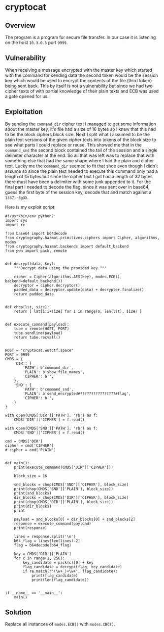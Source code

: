 cryptocat
==============

Overview
--------
The program is a program for secure file transfer. In our case it is listening on the host `10.3.0.5` port `9999`.

Vulnerability
-------------
When receiving a message encrypted with the master key which started with the command for sending data the second token would be the session key which would be used to encrypt the contents of the file (third token) being sent back. This by itself is not a vulnerability but since we had two cipher texts of with partial knowledge of their plain texts and ECB was used a gate opened for us.

Exploitation
------------
By sending the `command_dir` cipher text I managed to get some information about the master key, it's file had a size of 16 bytes so I knew that this had to be the block ciphers block size. Next I split what I assumed to be the plain text versions of the given cipher texts into tokens of the block size to see what parts I could replace or reuse. This showed me that in the `command_snd` the second block contained the tail of the session and a single delimiter character at the end. So all that was left was to replace that with something else that had the same shape where I had the plain and cipher text. Lucky me the `command_dir` seemed to fit that shoe even though I didn't assume so since the plain text needed to execute this command only had a length of 15 bytes but since the cipher text I got had a length of 32 bytes there must have been a delimiter with some junk appended to it. For the final part I needed to decode the flag, since it was sent over in base64, guess the first byte of the session key, decode that and match against a `1337-r3g3X`.

Here is my exploit script:

    #!/usr/bin/env python2
    import sys
    import re

    from base64 import b64decode
    from cryptography.hazmat.primitives.ciphers import Cipher, algorithms, modes
    from cryptography.hazmat.backends import default_backend
    from pwn import pack, remote


    def decrypt(data, key):
        """Decrypt data using the provided key."""

        cipher = Cipher(algorithms.AES(key), modes.ECB(), backend=default_backend())
        decryptor = cipher.decryptor()
        padded_data = decryptor.update(data) + decryptor.finalize()
        return padded_data


    def chop(lst, size):
        return [ lst[i:i+size] for i in range(0, len(lst), size) ]


    def execute_command(payload):
        tube = remote(HOST, PORT)
        tube.sendline(payload)
        return tube.recvall()


    HOST = "cryptocat.wutctf.space"
    PORT = 9999
    CMDS = {
        'DIR': {
            'PATH': b'command_dir',
            'PLAIN': b'show_file_names',
            'CIPHER': b'',
        },
        'SND': {
            'PATH': b'command_snd',
            'PLAIN': b'send_encrypted#????????????????#flag',
            'CIPHER': b'',
        }
    }

    with open(CMDS['DIR']['PATH'], 'rb') as f:
        CMDS['DIR']['CIPHER'] = f.read()

    with open(CMDS['SND']['PATH'], 'rb') as f:
        CMDS['SND']['CIPHER'] = f.read()

    cmd = CMDS['DIR']
    cipher = cmd['CIPHER']
    # cipher = cmd['PLAIN']


    def main():
        print(execute_command(CMDS['DIR']['CIPHER']))

        block_size = 16

        snd_blocks = chop(CMDS['SND']['CIPHER'], block_size)
        print(chop(CMDS['SND']['PLAIN'], block_size))
        print(snd_blocks)
        dir_blocks = chop(CMDS['DIR']['CIPHER'], block_size)
        print(chop(CMDS['DIR']['PLAIN'], block_size))
        print(dir_blocks)
        print

        payload = snd_blocks[0] + dir_blocks[0] + snd_blocks[2]
        response = execute_command(payload)
        print(response)

        lines = response.split('\n')
        b64_flag = lines[len(lines)-2]
        flag = b64decode(b64_flag)

        key = CMDS['DIR']['PLAIN']
        for c in range(1, 256):
            key_candidate = pack(c)[0] + key
            flag_candidate = decrypt(flag, key_candidate)
            if re.match(r'(\w+_)+\w+', flag_candidate):
                print(flag_candidate)
                print(len(flag_candidate))


    if __name__ == '__main__':
        main()

Solution
--------
Replace all instances of `modes.ECB()` with `modes.CBC()`.
